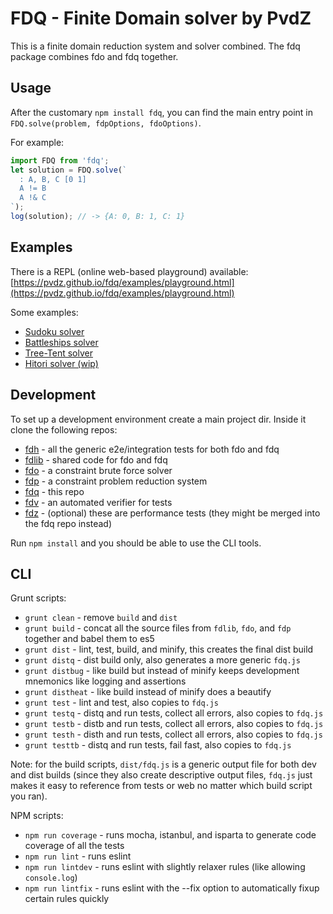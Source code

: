 # FDQ - Finite Domain solver by PvdZ

This is a finite domain reduction system and solver combined. The fdq package combines fdo and fdq together.

## Usage

After the customary `npm install fdq`, you can find the main entry point in `FDQ.solve(problem, fdpOptions, fdoOptions)`.

For example:

```js
import FDQ from 'fdq';
let solution = FDQ.solve(`
  : A, B, C [0 1]
  A != B
  A !& C
`);
log(solution); // -> {A: 0, B: 1, C: 1}
```

## Examples

There is a REPL (online web-based playground) available: [https://pvdz.github.io/fdq/examples/playground.html](https://pvdz.github.io/fdq/examples/playground.html)

Some examples:

- [Sudoku solver](https://pvdz.github.io/fdq/examples/sudoku.html)
- [Battleships solver](https://pvdz.github.io/fdq/examples/battleships.html)
- [Tree-Tent solver](https://pvdz.github.io/fdq/examples/treetent.html)
- [Hitori solver (wip)](https://pvdz.github.io/fdq/examples/hitori.html)

## Development

To set up a development environment create a main project dir. Inside it clone the following repos:

- [fdh](https://github.com/pvdz/fdh) - all the generic e2e/integration tests for both fdo and fdq
- [fdlib](https://github.com/pvdz/fdlib) - shared code for fdo and fdq
- [fdo](https://github.com/pvdz/fdo) - a constraint brute force solver
- [fdp](https://github.com/pvdz/fdp) - a constraint problem reduction system
- [fdq](https://github.com/pvdz/fdq) - this repo
- [fdv](https://github.com/pvdz/fdv) - an automated verifier for tests
- [fdz](https://github.com/pvdz/fdz) - (optional) these are performance tests (they might be merged into the fdq repo instead)

Run `npm install` and you should be able to use the CLI tools.

## CLI

Grunt scripts:

- `grunt clean` - remove `build` and `dist`
- `grunt build` - concat all the source files from `fdlib`, `fdo`, and `fdp` together and babel them to es5
- `grunt dist` - lint, test, build, and minify, this creates the final dist build
- `grunt distq` - dist build only, also generates a more generic `fdq.js`
- `grunt distbug` - like build but instead of minify keeps development mnemonics like logging and assertions
- `grunt distheat` - like build instead of minify does a beautify
- `grunt test` - lint and test, also copies to `fdq.js`
- `grunt testq` - distq and run tests, collect all errors, also copies to `fdq.js`
- `grunt testb` - distb and run tests, collect all errors, also copies to `fdq.js`
- `grunt testh` - disth and run tests, collect all errors, also copies to `fdq.js`
- `grunt testtb` - distq and run tests, fail fast, also copies to `fdq.js`

Note: for the build scripts, `dist/fdq.js` is a generic output file for both dev and dist builds (since they also create descriptive output files, `fdq.js` just makes it easy to reference from tests or web no matter which build script you ran).
 
NPM scripts:

- `npm run coverage` - runs mocha, istanbul, and isparta to generate code coverage of all the tests
- `npm run lint` - runs eslint
- `npm run lintdev` - runs eslint with slightly relaxer rules (like allowing `console.log`)
- `npm run lintfix` - runs eslint with the --fix option to automatically fixup certain rules quickly

